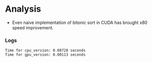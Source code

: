# Analysis

* Even naive implementation of bitonic sort in CUDA has brought x80 speed improvement.

### Logs
```
Time for cpu_version: 0.08728 seconds
Time for gpu_version: 0.00113 seconds
```